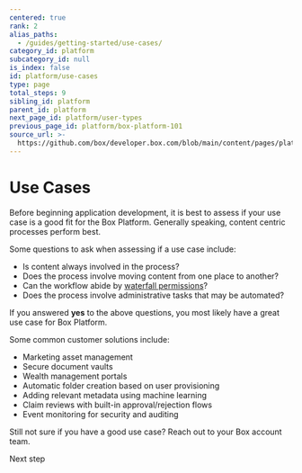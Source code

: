 ```yaml
---
centered: true
rank: 2
alias_paths:
  - /guides/getting-started/use-cases/
category_id: platform
subcategory_id: null
is_index: false
id: platform/use-cases
type: page
total_steps: 9
sibling_id: platform
parent_id: platform
next_page_id: platform/user-types
previous_page_id: platform/box-platform-101
source_url: >-
  https://github.com/box/developer.box.com/blob/main/content/pages/platform/use-cases.md
---
```

# Use Cases

Before beginning application development, it is best to assess if your use
case is a good fit for the Box Platform. Generally speaking, content centric
processes perform best.

Some questions to ask when assessing if a use case include:

- Is content always involved in the process?
- Does the process involve moving content from one place to another? 
- Can the workflow abide by [waterfall permissions][waterfall]?
- Does the process involve administrative tasks that may be automated?

If you answered **yes** to the above questions, you most likely have a great use
case for Box Platform.

Some common customer solutions include:

- Marketing asset management
- Secure document vaults
- Wealth management portals
- Automatic folder creation based on user provisioning
- Adding relevant metadata using machine learning 
- Claim reviews with built-in approval/rejection flows
- Event monitoring for security and auditing

Still not sure if you have a good use case? Reach out to your Box account team.

<!-- i18n-enable localize-links -->

[waterfall]: https://support.box.com/hc/en-us/articles/360043697254-Understanding-Folder-Permissions
<!-- i18n-disable localize-links -->

<Next>

Next step

</Next>